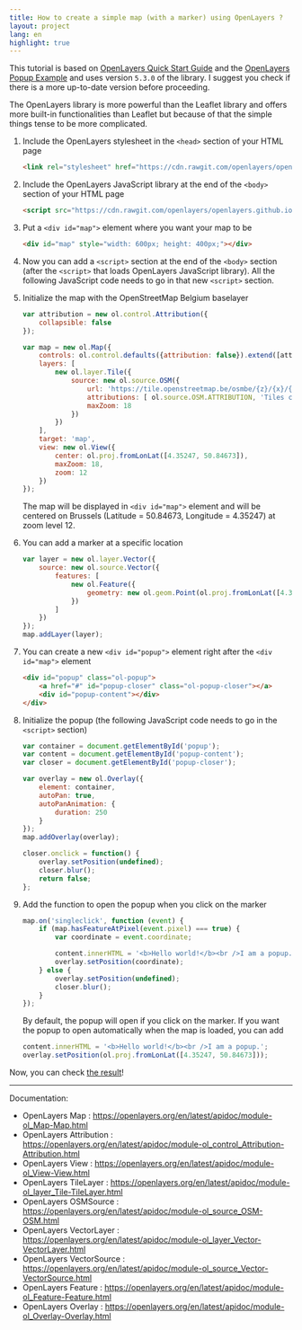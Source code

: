 ```yaml
---
title: How to create a simple map (with a marker) using OpenLayers ?
layout: project
lang: en
highlight: true
---
```


This tutorial is based on [OpenLayers Quick Start Guide](https://openlayers.org/en/latest/doc/quickstart.html) and the [OpenLayers Popup Example](https://openlayers.org/en/latest/examples/popup.html) and uses version `5.3.0` of the library. I suggest you check if there is a more up-to-date version before proceeding.

The OpenLayers library is more powerful than the Leaflet library and offers more built-in functionalities than Leaflet but because of that the simple things tense to be more complicated.

1. Include the OpenLayers stylesheet in the `<head>` section of your HTML page

    ```html
    <link rel="stylesheet" href="https://cdn.rawgit.com/openlayers/openlayers.github.io/master/en/v5.3.0/css/ol.css" type="text/css">
    ```

2. Include the OpenLayers JavaScript library at the end of the `<body>` section of your HTML page

    ```html
    <script src="https://cdn.rawgit.com/openlayers/openlayers.github.io/master/en/v5.3.0/build/ol.js"></script>
    ```

3. Put a `<div id="map">` element where you want your map to be

    ```html
    <div id="map" style="width: 600px; height: 400px;"></div>
    ```

4. Now you can add a `<script>` section at the end of the `<body>` section (after the `<script>` that loads OpenLayers JavaScript library). All the following JavaScript code needs to go in that new `<script>` section.

5. Initialize the map with the OpenStreetMap Belgium baselayer

    ```js
    var attribution = new ol.control.Attribution({
        collapsible: false
    });

    var map = new ol.Map({
        controls: ol.control.defaults({attribution: false}).extend([attribution]),
        layers: [
            new ol.layer.Tile({
                source: new ol.source.OSM({
                    url: 'https://tile.openstreetmap.be/osmbe/{z}/{x}/{y}.png',
                    attributions: [ ol.source.OSM.ATTRIBUTION, 'Tiles courtesy of <a href="https://geo6.be/">GEO-6</a>' ],
                    maxZoom: 18
                })
            })
        ],
        target: 'map',
        view: new ol.View({
            center: ol.proj.fromLonLat([4.35247, 50.84673]),
            maxZoom: 18,
            zoom: 12
        })
    });
    ```

    The map will be displayed in `<div id="map">` element and will be centered on Brussels (Latitude = 50.84673, Longitude = 4.35247) at zoom level 12.

6. You can add a marker at a specific location

    ```js
    var layer = new ol.layer.Vector({
        source: new ol.source.Vector({
            features: [
                new ol.Feature({
                    geometry: new ol.geom.Point(ol.proj.fromLonLat([4.35247, 50.84673]))
                })
            ]
        })
    });
    map.addLayer(layer);
    ```

7. You can create a new `<div id="popup">` element right after the `<div id="map">` element

    ```html
    <div id="popup" class="ol-popup">
        <a href="#" id="popup-closer" class="ol-popup-closer"></a>
        <div id="popup-content"></div>
    </div>
    ```

8. Initialize the popup (the following JavaScript code needs to go in the `<script>` section)

    ```js
    var container = document.getElementById('popup');
    var content = document.getElementById('popup-content');
    var closer = document.getElementById('popup-closer');

    var overlay = new ol.Overlay({
        element: container,
        autoPan: true,
        autoPanAnimation: {
            duration: 250
        }
    });
    map.addOverlay(overlay);

    closer.onclick = function() {
        overlay.setPosition(undefined);
        closer.blur();
        return false;
    };
    ```

9. Add the function to open the popup when you click on the marker

    ```js
    map.on('singleclick', function (event) {
        if (map.hasFeatureAtPixel(event.pixel) === true) {
            var coordinate = event.coordinate;

            content.innerHTML = '<b>Hello world!</b><br />I am a popup.';
            overlay.setPosition(coordinate);
        } else {
            overlay.setPosition(undefined);
            closer.blur();
        }
    });
    ```

    By default, the popup will open if you click on the marker.
    If you want the popup to open automatically when the map is loaded, you can add

    ```js
    content.innerHTML = '<b>Hello world!</b><br />I am a popup.';
    overlay.setPosition(ol.proj.fromLonLat([4.35247, 50.84673]));
    ```

Now, you can check [the result](./openlayers-demo.html)!

---

Documentation:

- OpenLayers Map : <https://openlayers.org/en/latest/apidoc/module-ol_Map-Map.html>
- OpenLayers Attribution : <https://openlayers.org/en/latest/apidoc/module-ol_control_Attribution-Attribution.html>
- OpenLayers View : <https://openlayers.org/en/latest/apidoc/module-ol_View-View.html>
- OpenLayers TileLayer : <https://openlayers.org/en/latest/apidoc/module-ol_layer_Tile-TileLayer.html>
- OpenLayers OSMSource : <https://openlayers.org/en/latest/apidoc/module-ol_source_OSM-OSM.html>
- OpenLayers VectorLayer : <https://openlayers.org/en/latest/apidoc/module-ol_layer_Vector-VectorLayer.html>
- OpenLayers VectorSource : <https://openlayers.org/en/latest/apidoc/module-ol_source_Vector-VectorSource.html>
- OpenLayers Feature : <https://openlayers.org/en/latest/apidoc/module-ol_Feature-Feature.html>
- OpenLayers Overlay : <https://openlayers.org/en/latest/apidoc/module-ol_Overlay-Overlay.html>
